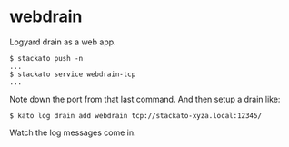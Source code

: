 webdrain
========

Logyard drain as a web app.

```
$ stackato push -n
...
$ stackato service webdrain-tcp
...
```

Note down the port from that last command. And then setup a drain
like:

```
$ kato log drain add webdrain tcp://stackato-xyza.local:12345/
```

Watch the log messages come in.

